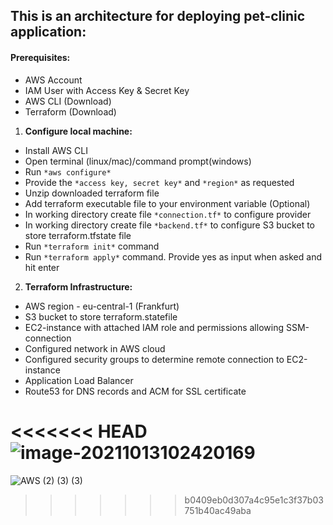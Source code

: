 ## This is an architecture for deploying pet-clinic application:

#### Prerequisites:

- AWS Account
- IAM User with Access Key & Secret Key
- AWS CLI (Download)
- Terraform (Download)

1. **Configure local machine:**

- Install AWS CLI
- Open terminal (linux/mac)/command prompt(windows)
- Run `*aws configure*`
- Provide the `*access key, secret key*` and `*region*` as requested
- Unzip downloaded terraform file
- Add terraform executable file to your environment variable (Optional)
- In working directory create file `*connection.tf*` to configure provider
- In working directory create file `*backend.tf*` to configure S3 bucket to store terraform.tfstate file
- Run `*terraform init*` command
- Run `*terraform apply*` command. Provide yes as input when asked and hit enter

2. **Terraform Infrastructure:**

- AWS region - eu-central-1 (Frankfurt)
- S3 bucket to store terraform.statefile
- EC2-instance with attached IAM role and permissions allowing SSM-connection
- Configured network in AWS cloud
- Configured security groups to determine remote connection to EC2-instance
- Application Load Balancer
- Route53 for DNS records and ACM for SSL certificate

<<<<<<< HEAD
![image-20211013102420169](C:\Users\Borys\AppData\Roaming\Typora\typora-user-images\image-20211013102420169.png)
=======
![AWS (2) (3) (3)](https://user-images.githubusercontent.com/43706100/137086974-c7a14836-d186-409f-9698-d37b982f2782.png)

>>>>>>> b0409eb0d307a4c95e1c3f37b03751b40ac49aba
